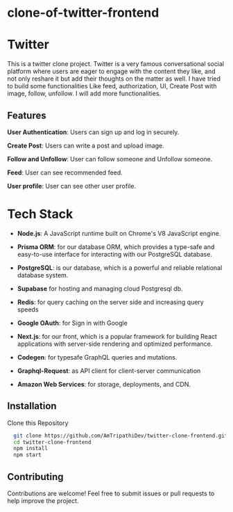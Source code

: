 # clone-of-twitter-frontend

# Twitter

This is a twitter clone project. Twitter is a very famous conversational social platform where users are eager to engage with the content they like, and not only reshare it but add their thoughts on the matter as well. I have tried to build some functionalities Like feed, authorization, UI, Create Post with image, follow, unfollow. I will add more functionalities. 





## Features


**User Authentication**: Users can sign up and log in securely.

**Create Post**: Users can write a post and upload image. 

**Follow and Unfollow**: User can follow someone and Unfollow someone. 

**Feed**: User can see recommended feed. 

**User profile**: User can see other user profile.




# Tech Stack

- **Node.js**: A JavaScript runtime built on Chrome's V8 JavaScript engine.

- **Prisma ORM**: for our database ORM, which provides a type-safe and easy-to-use interface for interacting with our PostgreSQL database.

- **PostgreSQL**: is our database, which is a powerful and reliable relational database system.
-  **Supabase** for hosting and managing cloud Postgresql db.

- **Redis**: for query caching on the server side and increasing query speeds

- **Google OAuth**: for Sign in with Google

- **Next.js**: for our front, which is a popular framework for building React applications with server-side rendering and optimized performance.

- **Codegen**: for typesafe GraphQL queries and mutations.

- **Graphql-Request**: as API client for client-server communication

- **Amazon Web Services**: for storage, deployments, and CDN.


## Installation

Clone this Repository

```bash
  git clone https://github.com/AmTripathiDev/twitter-clone-frontend.git
  cd twitter-clone-frontend
  npm install
  npm start
```
    
## Contributing

Contributions are welcome! Feel free to submit issues or pull requests to help improve the project.

